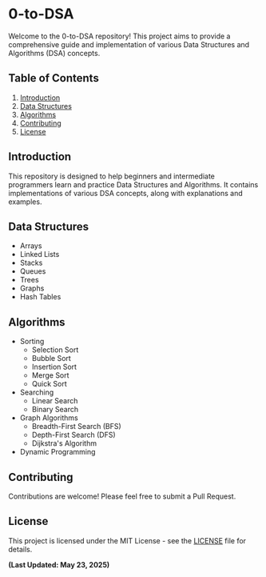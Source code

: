 # 0-to-DSA

Welcome to the 0-to-DSA repository! This project aims to provide a comprehensive guide and implementation of various Data Structures and Algorithms (DSA) concepts.

## Table of Contents

1. [Introduction](#introduction)
2. [Data Structures](#data-structures)
3. [Algorithms](#algorithms)
4. [Contributing](#contributing)
5. [License](#license)

## Introduction

This repository is designed to help beginners and intermediate programmers learn and practice Data Structures and Algorithms. It contains implementations of various DSA concepts, along with explanations and examples.

## Data Structures

- Arrays
- Linked Lists
- Stacks
- Queues
- Trees
- Graphs
- Hash Tables

## Algorithms

- Sorting
  - Selection Sort
  - Bubble Sort
  - Insertion Sort
  - Merge Sort
  - Quick Sort
- Searching
  - Linear Search
  - Binary Search
- Graph Algorithms
  - Breadth-First Search (BFS)
  - Depth-First Search (DFS)
  - Dijkstra's Algorithm
- Dynamic Programming

## Contributing

Contributions are welcome! Please feel free to submit a Pull Request.

## License

This project is licensed under the MIT License - see the [LICENSE](LICENSE) file for details.

**(Last Updated: May 23, 2025)** 

